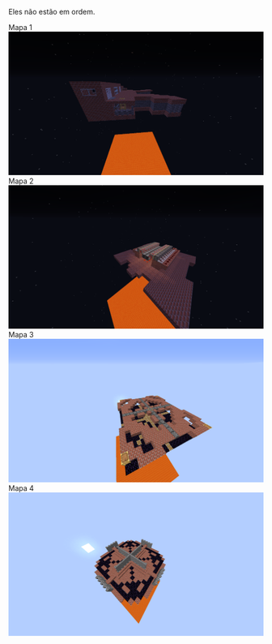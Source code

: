 Eles não estão em ordem.

Mapa 1
![Mapa 1](./imagens/naooficiais/1.png)
Mapa 2
![Mapa 2](./imagens/naooficiais/2.png)
Mapa 3
![Mapa 3](./imagens/naooficiais/3.png)
Mapa 4
![Mapa 4](./imagens/naooficiais/4.png)